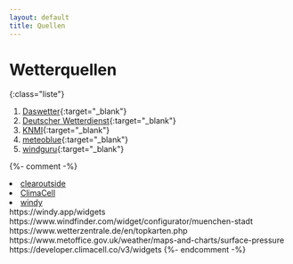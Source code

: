 ```yaml
---
layout: default
title: Quellen
---
```


# Wetterquellen

{:class="liste"}
1. [Daswetter](https://www.daswetter.com/){:target="_blank"}
1. [Deutscher Wetterdienst](https://www.dwd.de/DE/){:target="_blank"}
1. [KNMI](https://www.knmi.nl/){:target="_blank"}
1. [meteoblue](https://www.meteoblue.com/){:target="_blank"}
1. [windguru](https://www.windguru.cz/){:target="_blank"}

{%- comment -%}
<li><a target="_blank" href="https://clearoutside.com/">clearoutside</a></li>
<li><a target="_blank" href="https://www.climacell.co/">ClimaCell</a></li>
<li><a target="_blank" href="https://www.windy.com/">windy</a></li>
https://windy.app/widgets
https://www.windfinder.com/widget/configurator/muenchen-stadt
https://www.wetterzentrale.de/en/topkarten.php
https://www.metoffice.gov.uk/weather/maps-and-charts/surface-pressure
https://developer.climacell.co/v3/widgets
{%- endcomment -%}